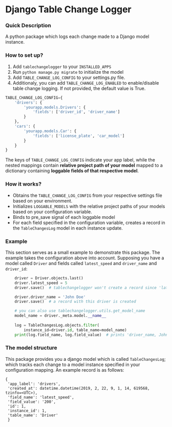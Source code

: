 # Django Table Change Logger

### Quick Description
A python package which logs each change made to a Django model instance.

### How to set up?
1) Add ```tablechangelogger``` to your ```INSTALLED_APPS```
2) Run ```python manage.py migrate``` to initialize the model
3) Add ```TABLE_CHANGE_LOG_CONFIG``` to your settings.py file.
4) Additionaly, you can add ```TABLE_CHANGE_LOG_ENABLED``` to enable/disable
table change logging. If not provided, the default value is True.

```python
TABLE_CHANGE_LOG_CONFIG={
    'drivers': {
        'yourapp.models.Drivers': {
            'fields': ['driver_id', 'driver_name']
        }
    },
    'cars': {
        'yourapp.models.Car': {
            'fields': ['license_plate', 'car_model']
        }
    }
}

```

The keys of ```TABLE_CHANGE_LOG_CONFIG``` indicate your app label, while the
nested mappings contain **relative project path of your model** mapped to a
dictionary containing **loggable fields of that respective model**.

### How it works?

- Obtains the ```TABLE_CHANGE_LOG_CONFIG``` from your respective settings file based
  on your environment.
- Initializes ```LOGGABLE_MODELS``` with the relative project paths of your
  models based on your configuration variable.
- Binds to pre_save signal of each loggable model
- For each field specified in the configuration variable, creates a record in
  the ```TableChangesLog``` model in each instance update.

### Example

This section serves as a small example to demonstrate this package.
The example takes the configuration above into account.
Supposing you have a model called ```Driver``` and fields called ```latest_speed``` and ```driver_name``` and ```driver_id```:
    
```python
    driver = Driver.objects.last()
    driver.latest_speed = 5
    driver.save()  # tablechangelogger won't create a record since 'latest_speed' was not among the loggable fields

    driver.driver_name = 'John Doe'
    driver.save()  # a record with this driver is created

    # you can also use tablechangelogger.utils.get_model_name 
    model_name = driver._meta.model.__name__
    
    log = TableChangesLog.objects.filter(
        instance_id=driver.id, table_name=model_name)
    print(log.field_name, log.field_value)  # prints 'driver_name, John Doe'
```

### The model structure

This package provides you a django model which is called ```TableChangesLog```; which tracks each change to a model 
instance specified in your configuration mapping. An example record is as
follows:

```
{
 'app_label': 'drivers',
 'created_at': datetime.datetime(2019, 2, 22, 9, 1, 14, 619568, tzinfo=<UTC>),
 'field_name': 'latest_speed',
 'field_value': '200',
 'id': 1,
 'instance_id': 1,
 'table_name': 'Driver'
 }

```
